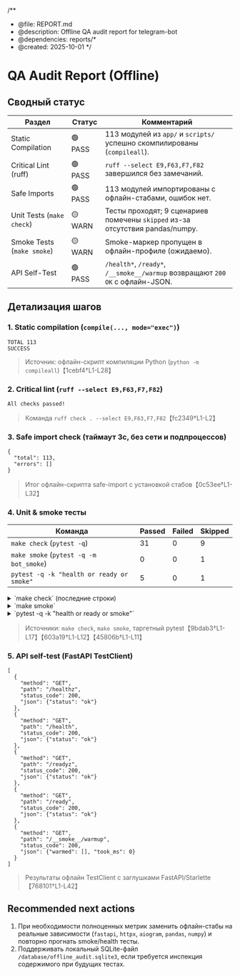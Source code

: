/**
 * @file: REPORT.md
 * @description: Offline QA audit report for telegram-bot
 * @dependencies: reports/*
 * @created: 2025-10-01
 */

# QA Audit Report (Offline)

## Сводный статус

| Раздел | Статус | Комментарий |
| --- | --- | --- |
| Static Compilation | 🟢 PASS | 113 модулей из `app/` и `scripts/` успешно скомпилированы (`compileall`). |
| Critical Lint (ruff) | 🟢 PASS | `ruff --select E9,F63,F7,F82` завершился без замечаний. |
| Safe Imports | 🟢 PASS | 113 модулей импортированы с офлайн-стабами, ошибок нет. |
| Unit Tests (`make check`) | 🟡 WARN | Тесты проходят; 9 сценариев помечены `skipped` из-за отсутствия pandas/numpy. |
| Smoke Tests (`make smoke`) | 🟡 WARN | Smoke-маркер пропущен в офлайн-профиле (ожидаемо). |
| API Self-Test | 🟢 PASS | `/health*`, `/ready*`, `/__smoke__/warmup` возвращают `200 OK` с офлайн-JSON. |

## Детализация шагов

### 1. Static compilation (`compile(..., mode="exec")`)

```
TOTAL 113
SUCCESS
```

> Источник: офлайн-скрипт компиляции Python (`python -m compileall`)【1cebf4†L1-L28】

### 2. Critical lint (`ruff --select E9,F63,F7,F82`)

```
All checks passed!
```

> Команда `ruff check . --select E9,F63,F7,F82`【fc2349†L1-L2】

### 3. Safe import check (таймаут 3с, без сети и подпроцессов)

```
{
  "total": 113,
  "errors": []
}
```

> Итог офлайн-скрипта safe-import с установкой стабов【0c53ee†L1-L32】

### 4. Unit & smoke тесты

| Команда | Passed | Failed | Skipped |
| --- | --- | --- | --- |
| `make check` (`pytest -q`) | 31 | 0 | 9 |
| `make smoke` (`pytest -q -m bot_smoke`) | 0 | 0 | 1 |
| `pytest -q -k "health or ready or smoke"` | 5 | 0 | 1 |

<details>
<summary>`make check` (последние строки)</summary>

```
.........s.......s...sss.......ssss.....                                                                                 [100%]
SKIPPED [1] tests/storage/test_predictions_store.py:15: Skipped: numpy/pandas stack unavailable or binary-incompatible
SKIPPED [1] tests/test_metrics.py: Skipped: numpy/pandas stack unavailable or binary-incompatible
SKIPPED [1] tests/test_pipeline_stub.py: Skipped: numpy/pandas stack unavailable or binary-incompatible
SKIPPED [1] tests/test_prediction_pipeline_local_registry_e2e.py: Skipped: numpy/pandas stack unavailable or binary-incompatible
SKIPPED [1] tests/test_preflight_smoke.py:17: Smoke scenarios require full runtime stack; skipped in offline mode
SKIPPED [2] tests/test_services.py: Skipped: numpy/pandas stack unavailable or binary-incompatible
SKIPPED [2] tests/test_services_workers_minimal.py: Skipped: numpy/pandas stack unavailable or binary-incompatible
```

</details>

<details>
<summary>`make smoke`</summary>

```
s                                                                                                                        [100%]
SKIPPED [1] tests/test_preflight_smoke.py:17: Smoke scenarios require full runtime stack; skipped in offline mode
```

</details>

<details>
<summary>`pytest -q -k "health or ready or smoke"`</summary>

```
.s....                                                                                                                   [100%]
SKIPPED [1] tests/test_preflight_smoke.py:17: Smoke scenarios require full runtime stack; skipped in offline mode
```

</details>

> Источники: `make check`, `make smoke`, таргетный pytest【9bdab3†L1-L17】【603a19†L1-L12】【45806b†L1-L11】

### 5. API self-test (FastAPI TestClient)

```
[
  {
    "method": "GET",
    "path": "/healthz",
    "status_code": 200,
    "json": {"status": "ok"}
  },
  {
    "method": "GET",
    "path": "/health",
    "status_code": 200,
    "json": {"status": "ok"}
  },
  {
    "method": "GET",
    "path": "/readyz",
    "status_code": 200,
    "json": {"status": "ok"}
  },
  {
    "method": "GET",
    "path": "/ready",
    "status_code": 200,
    "json": {"status": "ok"}
  },
  {
    "method": "GET",
    "path": "/__smoke__/warmup",
    "status_code": 200,
    "json": {"warmed": [], "took_ms": 0}
  }
]
```

> Результаты офлайн TestClient с заглушками FastAPI/Starlette【768101†L1-L42】

## Recommended next actions

1. При необходимости полноценных метрик заменить офлайн-стабы на реальные зависимости (`fastapi`, `httpx`, `aiogram`, `pandas`, `numpy`) и повторно прогнать smoke/health тесты.
2. Поддерживать локальный SQLite-файл `/database/offline_audit.sqlite3`, если требуется инспекция содержимого при будущих тестах.
